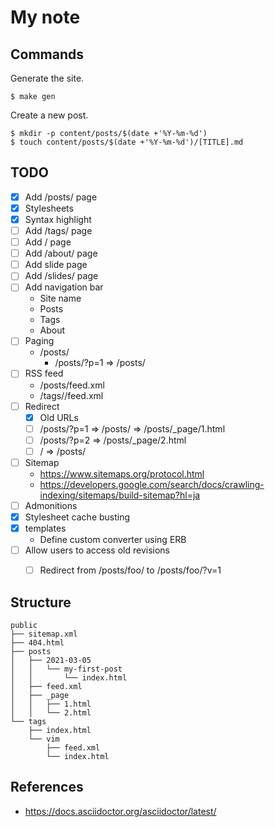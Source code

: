 # My note

## Commands

Generate the site.

```
$ make gen
```

Create a new post.

```
$ mkdir -p content/posts/$(date +'%Y-%m-%d')
$ touch content/posts/$(date +'%Y-%m-%d')/[TITLE].md
```

## TODO

* [x] Add /posts/ page
* [x] Stylesheets
* [x] Syntax highlight
* [ ] Add /tags/ page
* [ ] Add / page
* [ ] Add /about/ page
* [ ] Add slide page
* [ ] Add /slides/ page
* [ ] Add navigation bar
    * Site name
    * Posts
    * Tags
    * About
* [ ] Paging
    * /posts/
        * /posts/?p=1 => /posts/
* [ ] RSS feed
    * /posts/feed.xml
    * /tags/<tag>/feed.xml
* [ ] Redirect
    * [x] Old URLs
    * [ ] /posts/?p=1
        => /posts/
            => /posts/_page/1.html
    * [ ] /posts/?p=2
        => /posts/_page/2.html
    * [ ] /
        => /posts/
* [ ] Sitemap
    * https://www.sitemaps.org/protocol.html
    * https://developers.google.com/search/docs/crawling-indexing/sitemaps/build-sitemap?hl=ja
* [ ] Admonitions
* [x] Stylesheet cache busting
* [x] templates
    * Define custom converter using ERB
* [ ] Allow users to access old revisions
    * [ ] Redirect from /posts/foo/ to /posts/foo/?v=1



## Structure

```
public
├── sitemap.xml
├── 404.html
├── posts
│   ├── 2021-03-05
│   │   └── my-first-post
│   │       └── index.html
│   ├── feed.xml
│   ├── _page
│   │   ├── 1.html
│   │   └── 2.html
└── tags
    ├── index.html
    └── vim
        ├── feed.xml
        └── index.html
```


## References

* https://docs.asciidoctor.org/asciidoctor/latest/
